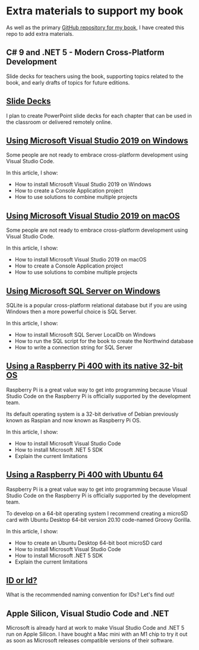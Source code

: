 # Extra materials to support my book

As well as the primary [GitHub repository for my book](https://github.com/markjprice/cs9dotnet5), I have created this repo to add extra materials.

## C# 9 and .NET 5 - Modern Cross-Platform Development
Slide decks for teachers using the book, supporting topics related to the book, and early drafts of topics for future editions.

## [Slide Decks](/slide-decks/README.md)
I plan to create PowerPoint slide decks for each chapter that can be used in the classroom or delivered remotely online.

## [Using Microsoft Visual Studio 2019 on Windows](/vs2019-windows/README.md)
Some people are not ready to embrace cross-platform development using Visual Studio Code. 

In this article, I show:
- How to install Microsoft Visual Studio 2019 on Windows
- How to create a Console Application project
- How to use solutions to combine multiple projects

## [Using Microsoft Visual Studio 2019 on macOS](/vs2019-macos/README.md)
Some people are not ready to embrace cross-platform development using Visual Studio Code. 

In this article, I show:
- How to install Microsoft Visual Studio 2019 on macOS
- How to create a Console Application project
- How to use solutions to combine multiple projects

## [Using Microsoft SQL Server on Windows](/sqlserver/README.md)
SQLite is a popular cross-platform relational database but if you are using Windows then a more powerful choice is SQL Server.

In this article, I show:
- How to install Microsoft SQL Server LocalDb on Windows
- How to run the SQL script for the book to create the Northwind database
- How to write a connection string for SQL Server

## [Using a Raspberry Pi 400 with its native 32-bit OS](/raspberry-pi-os32/README.md)
Raspberry Pi is a great value way to get into programming because Visual Studio Code on the Raspberry Pi is officially supported by the development team. 

Its default operating system is a 32-bit derivative of Debian previously known as Raspian and now known as Raspberry Pi OS. 

In this article, I show:
- How to install Microsoft Visual Studio Code
- How to install Microsoft .NET 5 SDK
- Explain the current limitations

## [Using a Raspberry Pi 400 with Ubuntu 64](/raspberry-pi-ubuntu64/README.md)
Raspberry Pi is a great value way to get into programming because Visual Studio Code on the Raspberry Pi is officially supported by the development team. 

To develop on a 64-bit operating system I recommend creating a microSD card with Ubuntu Desktop 64-bit version 20.10 code-named Groovy Gorilla.

In this article, I show:
- How to create an Ubuntu Desktop 64-bit boot microSD card
- How to install Microsoft Visual Studio Code
- How to install Microsoft .NET 5 SDK
- Explain the current limitations

## [ID or Id?](/ID-or-Id/README.md)
What is the recommended naming convention for IDs? Let's find out!

## Apple Silicon, Visual Studio Code and .NET
Microsoft is already hard at work to make Visual Studio Code and .NET 5 run on Apple Silicon. I have bought a Mac mini with an M1 chip to try it out as soon as Microsoft releases compatible versions of their software.